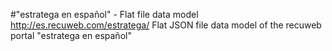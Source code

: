 #"estratega en español" - Flat file data model
http://es.recuweb.com/estratega/
Flat JSON file data model of the recuweb portal "estratega en español"
